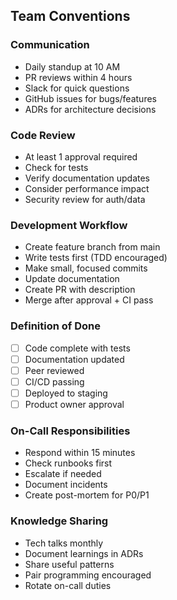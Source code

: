 ## Team Conventions

### Communication
- Daily standup at 10 AM
- PR reviews within 4 hours
- Slack for quick questions
- GitHub issues for bugs/features
- ADRs for architecture decisions

### Code Review
- At least 1 approval required
- Check for tests
- Verify documentation updates
- Consider performance impact
- Security review for auth/data

### Development Workflow
- Create feature branch from main
- Write tests first (TDD encouraged)
- Make small, focused commits
- Update documentation
- Create PR with description
- Merge after approval + CI pass

### Definition of Done
- [ ] Code complete with tests
- [ ] Documentation updated
- [ ] Peer reviewed
- [ ] CI/CD passing
- [ ] Deployed to staging
- [ ] Product owner approval

### On-Call Responsibilities
- Respond within 15 minutes
- Check runbooks first
- Escalate if needed
- Document incidents
- Create post-mortem for P0/P1

### Knowledge Sharing
- Tech talks monthly
- Document learnings in ADRs
- Share useful patterns
- Pair programming encouraged
- Rotate on-call duties
